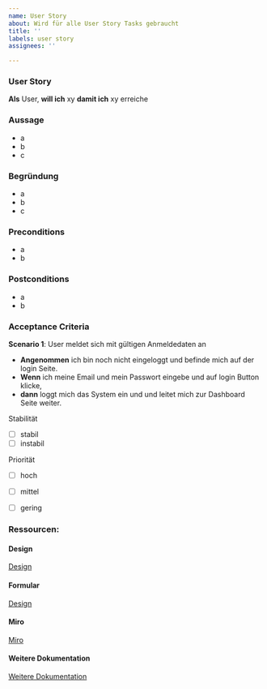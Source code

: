 ```yaml
---
name: User Story
about: Wird für alle User Story Tasks gebraucht
title: ''
labels: user story
assignees: ''

---
```


### User Story
**Als** User,
**will ich** xy 
**damit ich** xy erreiche

### Aussage
- a
- b
- c

### Begründung
- a
- b
- c

### Preconditions
- a
- b

### Postconditions
- a
- b

### Acceptance Criteria
**Scenario 1**: User meldet sich mit gültigen Anmeldedaten an
* **Angenommen** ich bin noch nicht eingeloggt und befinde mich auf der login Seite.
* **Wenn** ich meine Email und mein Passwort eingebe und auf login Button klicke,
* **dann** loggt mich das System ein und und leitet mich zur Dashboard Seite weiter.

Stabilität
- [ ] stabil
- [ ] instabil

Priorität
- [ ] hoch
- [ ] mittel
- [ ] gering


### Ressourcen:
#### Design
[Design](agile-user-story.md)

#### Formular
[Design](agile-user-story.md)

#### Miro
[Miro](http://www.mountaingoatsoftware.com/blog/advantages-of-the-as-a-user-i-want-user-story-template)

#### Weitere Dokumentation
[Weitere Dokumentation](http://scrumguides.org/scrum-guide.html)

